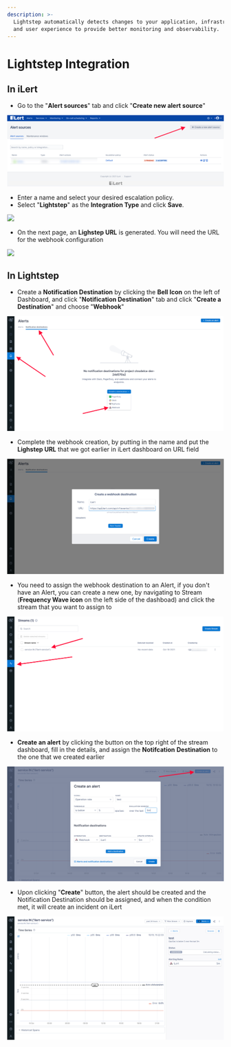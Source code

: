 ```yaml
---
description: >-
  Lightstep automatically detects changes to your application, infrastructure,
  and user experience to provide better monitoring and observability.
---
```


# Lightstep Integration

## In iLert

* Go to the "**Alert sources**" tab and click "**Create new alert source**"

![](<../.gitbook/assets/ilert-create-alert (5).png>)

* Enter a name and select your desired escalation policy.  &#x20;
* Select "**Lightstep**" as the **Integration Type** and click **Save**.

![](../.gitbook/assets/lightstep\_alertsources.png)

* On the next page, an **Lighstep URL** is generated. You will need the URL for the webhook configuration

![](../.gitbook/assets/lightstep\_alerturl.png)

## In Lightstep

* Create a **Notification Destination** by clicking the **Bell Icon** on the left of Dashboard, and click "**Notification Destination**" tab and click "**Create a Destination**" and choose "**Webhook**"&#x20;

![](../.gitbook/assets/lightstep-alert.png)

* Complete the webhook creation, by putting in the name and put the **Lighstep URL** that we got earlier in iLert dashboard on URL field

![](../.gitbook/assets/lightstep-webhook.png)

* You need to assign the webhook destination to an Alert, if you don't have an Alert, you can create a new one, by navigating to Stream (**Frequency Wave icon** on the left side of the dashboad) and click the stream that you want to assign to

![](../.gitbook/assets/lightstep-stream.png)

* **Create an alert** by clicking the button on the top right of the stream dashboard, fill in the details, and assign the **Notifcation** **Destination** to the one that we created earlier

![](../.gitbook/assets/lightstep-createalert.png)

* Upon clicking "**Create**" button, the alert should be created and the Notification Destination should be assigned, and when the condition met, it will create an incident on iLert

![](../.gitbook/assets/lightstep-alertdone.png)
